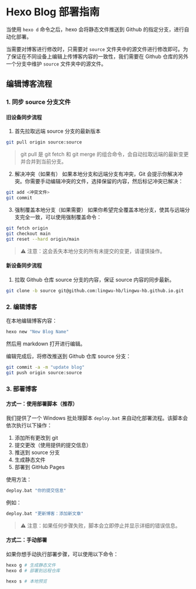 # Hexo Blog 部署指南

当使用 `hexo d` 命令之后，hexo 会将静态文件推送到 Github 的指定分支，进行自动化部署。

当需要对博客进行修改时，只需要对 `source` 文件夹中的源文件进行修改即可。为了保证在不同设备上编辑上传博客内容的一致性，我们需要在 Github 仓库的另外一个分支中维护 `source` 文件夹中的源文件。

## 编辑博客流程

### 1. 同步 source 分支文件

#### 旧设备同步流程 

1. 首先拉取远端 source 分支的最新版本
```bash
git pull origin source:source
```
> git pull 是 git fetch 和 git merge 的组合命令，会自动拉取远端的最新变更并合并到当前分支。

2. 解决冲突（如果有）
如果本地分支和远端分支有冲突，Git 会提示你解决冲突。你需要手动编辑冲突的文件，选择保留的内容，然后标记冲突已解决：
```bash
git add <冲突文件>
git commit
```

3. 强制覆盖本地分支（如果需要）
如果你希望完全覆盖本地分支，使其与远端分支完全一致，可以使用强制覆盖命令：
```bash
git fetch origin
git checkout main
git reset --hard origin/main
```
> ⚠️ 注意：这会丢失本地分支的所有未提交的变更，请谨慎操作。

#### 新设备同步流程

1. 拉取 Github 仓库 source 分支的内容，保证 source 内容的同步最新。
```bash
git clone -b source git@github.com:lingwu-hb/lingwu-hb.github.io.git
```

### 2. 编辑博客

在本地编辑博客内容：

```bash
hexo new "New Blog Name"
```

然后用 markdown 打开进行编辑。

编辑完成后，将修改推送到 Github 仓库 source 分支：

```bash
git commit -a -m "update blog"
git push origin source:source
```

### 3. 部署博客

#### 方式一：使用部署脚本（推荐）

我们提供了一个 Windows 批处理脚本 `deploy.bat` 来自动化部署流程。该脚本会依次执行以下操作：
1. 添加所有更改到 git
2. 提交更改（使用提供的提交信息）
3. 推送到 source 分支
4. 生成静态文件
5. 部署到 GitHub Pages

使用方法：
```bash
deploy.bat "你的提交信息"
```

例如：
```bash
deploy.bat "更新博客：添加新文章"
```

> ⚠️ 注意：如果任何步骤失败，脚本会立即停止并显示详细的错误信息。

#### 方式二：手动部署

如果你想手动执行部署步骤，可以使用以下命令：

```bash
hexo g # 生成静态文件
hexo d # 部署到远程仓库

hexo s # 本地预览
```
